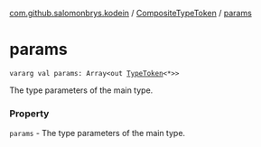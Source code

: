 [com.github.salomonbrys.kodein](../index.md) / [CompositeTypeToken](index.md) / [params](.)

# params

`vararg val params: Array<out `[`TypeToken`](../-type-token/index.md)`<*>>`

The type parameters of the main type.

### Property

`params` - The type parameters of the main type.